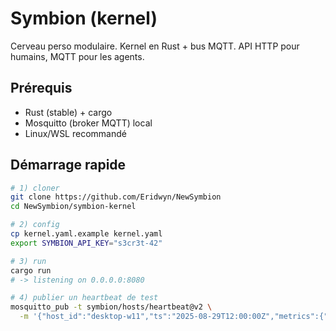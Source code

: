 # Symbion (kernel)

Cerveau perso modulaire. Kernel en Rust + bus MQTT. 
API HTTP pour humains, MQTT pour les agents.

## Prérequis
- Rust (stable) + cargo
- Mosquitto (broker MQTT) local
- Linux/WSL recommandé

## Démarrage rapide
```bash
# 1) cloner
git clone https://github.com/Eridwyn/NewSymbion
cd NewSymbion/symbion-kernel

# 2) config
cp kernel.yaml.example kernel.yaml
export SYMBION_API_KEY="s3cr3t-42"

# 3) run
cargo run
# -> listening on 0.0.0.0:8080

# 4) publier un heartbeat de test
mosquitto_pub -t symbion/hosts/heartbeat@v2 \
  -m '{"host_id":"desktop-w11","ts":"2025-08-29T12:00:00Z","metrics":{"cpu":0.5,"ram":0.4},"net":{"ip":"192.168.1.44"}}'
```